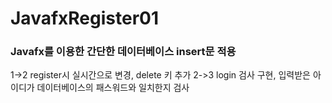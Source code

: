 # JavafxRegister01
### Javafx를 이용한 간단한 데이터베이스 insert문 적용
1->2 register시 실시간으로 변경, delete 키 추가
2->3 login 검사 구현, 입력받은 아이디가 데이터베이스의 패스워드와 일치한지 검사
